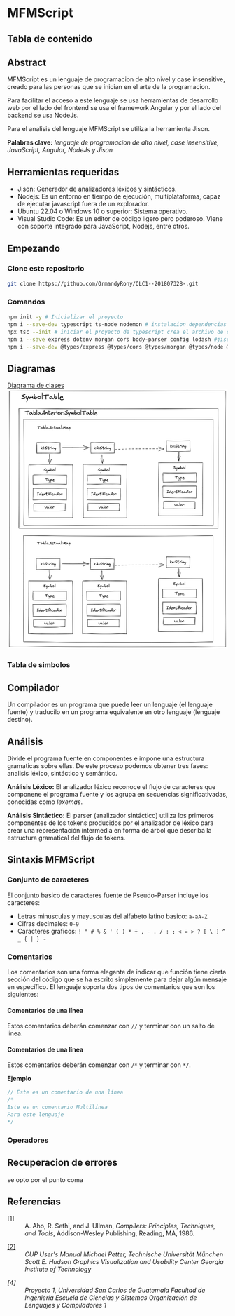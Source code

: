 [comment]: # (Documentacion tecnica del proyecto 2 de Organizacion de Lenguajes y Compiladores)
# MFMScript
## Tabla de contenido

## Abstract
MFMScript es un lenguaje de programacion de alto nivel y case insensitive, creado para las personas que se inician en el arte de la programacion.


Para facilitar el acceso a este lenguaje se usa herramientas de desarrollo web por el lado del frontend se usa el framework Angular y por el lado del backend se usa NodeJs.

Para el analisis del lenguaje MFMScript se utiliza la herramienta Jison.

**Palabras clave:**  *lenguaje de programacion de alto nivel, case insensitive, JavaScript, Angular, NodeJs y Jison*

## Herramientas requeridas
- Jison: Generador de analizadores léxicos y sintácticos.
- Nodejs: Es un entorno en tiempo de ejecución, multiplataforma, capaz de ejecutar javascript fuera de un explorador.
- Ubuntu 22.04 o Windows 10 o superior: Sistema operativo.
- Visual Studio Code: Es un editor de código ligero pero poderoso. Viene con soporte integrado para JavaScript, Nodejs, entre otros.

## Empezando
### Clone este repositorio

```Bash
git clone https://github.com/OrmandyRony/OLC1--201807328-.git

```
### Comandos
```Bash
npm init -y # Inicializar el proyecto
npm i --save-dev typescript ts-node nodemon # instalacion dependencias de desarrollo, y creacion de carpeta node modules
npx tsc --init # iniciar el proyecto de typescript crea el archivo de configuracion de las reglas que vamos usar en ts
npm i --save express dotenv morgan cors body-parser config lodash #jison // dependencias glbales morgan para verificar el trafico
npm i --save-dev @types/express @types/cors @types/morgan @types/node @types/config @types/lodash # copy rimraf // para usar los tipos de cada una de las dependencias

```

## Diagramas
[Diagrama de clases](https://lucid.app/documents/view/819f7438-04b5-4b21-8f68-741c820ca911)
![](./img/SymbolTable.png)

### Tabla de simbolos


## Compilador
Un compilador es un programa que puede leer un lenguaje (el lenguaje fuente) y traducilo en un programa equivalente  en otro lenguaje (lenguaje destino).

## Análisis
Divide el programa fuente en componentes e impone una estructura gramaticas sobre ellas. De este proceso podemos obtener tres fases: analisis léxico, sintáctico y semántico.

**Análisis Léxico:**
El analizador léxico reconoce el flujo de caracteres que componene el programa fuente y los agrupa en secuencias significativadas, conocidas como *lexemas*.


**Análisis Sintáctico:**
El parser (analizador sintáctico) utiliza los primeros componentes de los tokens producidos por el analizador de léxico para crear una representación intermedia en forma de árbol que describa la estructura gramatical del flujo de tokens.

## Sintaxis MFMScript

### Conjunto de caracteres
El conjunto basico de caracteres fuente de Pseudo-Parser incluye los caracteres:

- Letras minusculas y mayusculas del alfabeto latino basico: ```a-aA-Z```
- Cifras decimales: ```0-9```
- Caracteres graficos: ```! " # % & ' ( ) * + , - . / : ; < = > ? [ \ ] ^ _ { | } ~```

### Comentarios
Los comentarios son una forma elegante de indicar que función tiene cierta sección del código que se ha escrito simplemente para dejar algún mensaje en específico. El lenguaje soporta dos tipos de comentarios que son los siguientes:

#### Comentarios de una línea
Estos comentarios deberán comenzar con ```//``` y terminar con un salto de línea.
#### Comentarios de una línea
Estos comentarios deberán comenzar con ``/*`` y terminar con ``*/``.

**Ejemplo**
``` C
// Este es un comentario de una línea
/*
Este es un comentario Multilínea
Para este lenguaje
*/
```

### Operadores


## Recuperacion de errores
se opto por el punto coma 

## Referencias
<dl compact="compact">
<dt>
<a name="dragonbook">[1]</a> 
</dt>
<dd>
A. Aho, R. Sethi, and J. Ullman, 
<i>Compilers: Principles, Techniques, and Tools</i>, 
Addison-Wesley Publishing,
Reading, MA, 
1986.
</dd>
</dl>

<dl compact="compact">
    <dt>
        <a name="manualcup" href="http://www2.cs.tum.edu/projects/cup/docs.php#intro">[2]</a> 
    </dt>
    <dd>
    <i> CUP User's Manual<i>
Michael Petter, Technische Universität München
Scott E. Hudson
Graphics Visualization and Usability Center
Georgia Institute of Technology
    </dd>
</dl>

<dl compact="compact">
    <dt>
        <a name="proyecto 2">[4]</a> 
    </dt>
    <dd>
    <i>Proyecto 1,<i>
Universidad San Carlos de Guatemala
Facultad de Ingeniería
Escuela de Ciencias y Sistemas
Organización de Lenguajes y Compiladores 1
    </dd>
</dl>
